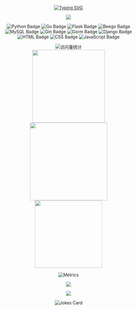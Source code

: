 <div align="center">

 <!-- dynamic typing effect 动态打字效果 -->
  <div align="center">
    <a href="https://uestcwxy.love/">
      <img src="https://readme-typing-svg.demolab.com?font=Fira+Code&pause=1000&width=435&lines=等我苦尽甘来时;我给你讲讲来时走的路&center=true&size=27" alt="Typing SVG" />
    </a>
  </div>
  
<!-- knock code pictures 敲代码的图片 -->
  <img src="https://cdn.jsdelivr.net/gh/uestc-wxy/uestc-wxy/img/coding.gif" /><br>

![Python Badge](https://img.shields.io/badge/Python-3776AB?logo=python&logoColor=fff&style=flat)
![Go Badge](https://img.shields.io/badge/Go-blue?logo=go&logoColor=fff&style=flat)
![Flask Badge](https://img.shields.io/badge/Flask-4FC08D?logo=flask&logoColor=fff&style=flat)
![Beego Badge](https://img.shields.io/badge/Beego-41CD52?logo=beego&logoColor=fff&style=flat)
![MySQL Badge](https://img.shields.io/badge/MySQL-47A248?logo=mysql&logoColor=fff&style=flat)
![Gin Badge](https://img.shields.io/badge/Gin-3DDC84?logo=gin&logoColor=fff&style=flat)
![Gorm Badge](https://img.shields.io/badge/Gorm-FCC624?logo=gorm&logoColor=fff&style=flat)
![Django Badge](https://img.shields.io/badge/Django-092E20?logo=django&logoColor=fff&style=flat)
![HTML Badge](https://img.shields.io/badge/HTML-E34F26?logo=html5&logoColor=fff&style=flat)
![CSS Badge](https://img.shields.io/badge/CSS-1572B6?logo=css3&logoColor=fff&style=flat)
![JavaScript Badge](https://img.shields.io/badge/JavaScript-F7DF1E?logo=javascript&logoColor=000&style=flat)

<div align="center">
  <!-- visitor statistics logo 访客数统计徽标 -->
  <img src="https://komarev.com/ghpvc/?username=uestc-wxy&label=Views&color=0e75b6&style=flat" alt="访问量统计" />
</div>

<div align="center">
    <img height="237px" src="https://github-readme-stats-git-masterrstaa-rickstaa.vercel.app/api?username=uestc-wxy&hide_title=true&hide_border=true&show_icons=trueline_height=21&text_color=000&icon_color=000&bg_color=0,ea6161,ffc64d,fffc4d,52fa5a&theme=graywhite" />
</div>

  <div align="center">
    <img  height="253px" src="https://github-readme-stats-git-masterrstaa-rickstaa.vercel.app/api/top-langs/?username=uestc-wxy&hide_title=true&hide_border=true&layout=compact&langs_count=6&text_color=000&icon_color=fff&bg_color=0,52fa5a,4dfcff,c64dff&theme=graywhite" />
</div>

<div align="center">
    <img  height="220px" src="https://github-readme-streak-stats.herokuapp.com/?user=uestc-wxy&theme=dark&hide_border=true" />
</div>

![Metrics](https://metrics.lecoq.io/uestc-wxy?template=classic&base=header%2C%20activity%2C%20community%2C%20repositories%2C%20metadata&base.indepth=false&base.hireable=false&base.skip=false&config.timezone=Asia%2FShanghai)

<tr><td>
<div align="center">
  <img  src="https://github-profile-trophy.vercel.app/?username=uestc-wxy&theme=gruvbox&row=1&column=7&no-frame=true&no-bg=true" />
</div>
</td></tr>



<!-- Quotes 名人名言 -->
<img src="https://quotes-github-readme.vercel.app/api?type=horizontal&theme=dark" /><br>


<img src="https://readme-jokes.vercel.app/api?hideBorder&bgColor=%23121212" alt="Jokes Card" />



</div>
